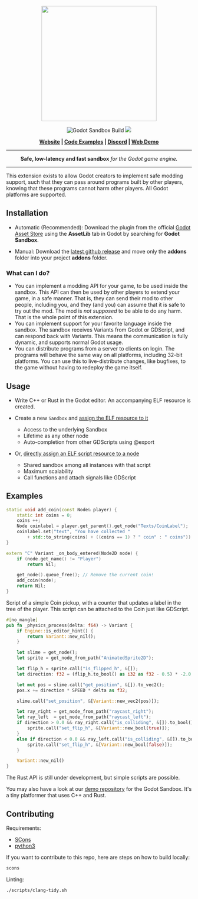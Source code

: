 <p align="center">
<img src="https://github.com/libriscv/godot-sandbox/blob/main/banner.png?raw=true" width="312px"/>
</p>
<p align="center">

<p align="center">
        <img src="https://github.com/libriscv/godot-sandbox/actions/workflows/runner.yml/badge.svg?branch=main"
            alt="Godot Sandbox Build"></a>
        <img src="https://img.shields.io/badge/Godot-4.2-%23478cbf?logo=godot-engine&logoColor=white" />
</p>

<p align = "center">
    <strong>
        <a href="https://libriscv.no">Website</a> | <a href="https://libriscv.no/docs/godot/cppexamples">Code Examples</a> | <a href="https://discord.gg/n4GcXr66X5">Discord</a> | <a href="https://gonzerelli.itch.io/demo">Web Demo</a>
    </strong>
</p>


-----

<p align = "center">
<b>Safe, low-latency and fast sandbox</b>
<i>for the Godot game engine.</i>
</p>

-----

This extension exists to allow Godot creators to implement safe modding support, such that they can pass around programs built by other players, knowing that these programs cannot harm other players. All Godot platforms are supported.


## Installation

- Automatic (Recommended): Download the plugin from the official [Godot Asset Store](.) using the **AssetLib** tab in Godot by searching for **Godot Sandbox**.

- Manual: Download the [latest github release](https://github.com/libriscv/godot-sandbox/releases/latest) and move only the **addons** folder into your project **addons** folder.

### What can I do?

- You can implement a modding API for your game, to be used inside the sandbox. This API can then be used by other players to extend your game, in a safe manner. That is, they can send their mod to other people, including you, and they (and you) can assume that it is safe to try out the mod. The mod is *not supposed* to be able to do any harm. That is the whole point of this extension.
- You can implement support for your favorite language inside the sandbox. The sandbox receives Variants from Godot or GDScript, and can respond back with Variants. This means the communication is fully dynamic, and supports normal Godot usage.
- You can distribute programs from a server to clients on login. The programs will behave the same way on all platforms, including 32-bit platforms. You can use this to live-distribute changes, like bugfixes, to the game without having to redeploy the game itself.

## Usage

- Write C++ or Rust in the Godot editor. An accompanying ELF resource is created.

- Create a new `Sandbox` and [assign the ELF resource to it](https://libriscv.no/docs/godot/sandbox/#create-a-sandbox)
	- Access to the underlying Sandbox
	- Lifetime as any other node
	- Auto-completion from other GDScripts using @export

- Or, [directly assign an ELF script resource to a node](https://libriscv.no/docs/godot/sandbox/#using-programs-directly-as-scripts)
	- Shared sandbox among all instances with that script
	- Maximum scalability
	- Call functions and attach signals like GDScript

## Examples

```C++
static void add_coin(const Node& player) {
	static int coins = 0;
	coins ++;
	Node coinlabel = player.get_parent().get_node("Texts/CoinLabel");
	coinlabel.set("text", "You have collected "
		+ std::to_string(coins) + ((coins == 1) ? " coin" : " coins"));
}

extern "C" Variant _on_body_entered(Node2D node) {
	if (node.get_name() != "Player")
		return Nil;

	get_node().queue_free(); // Remove the current coin!
	add_coin(node);
	return Nil;
}
```

Script of a simple Coin pickup, with a counter that updates a label in the tree of the player. This script can be attached to the Coin just like GDScript.

```Rust
#[no_mangle]
pub fn _physics_process(delta: f64) -> Variant {
	if Engine::is_editor_hint() {
		return Variant::new_nil();
	}

	let slime = get_node();
	let sprite = get_node_from_path("AnimatedSprite2D");

	let flip_h = sprite.call("is_flipped_h", &[]);
	let direction: f32 = (flip_h.to_bool() as i32 as f32 - 0.5) * -2.0;

	let mut pos = slime.call("get_position", &[]).to_vec2();
	pos.x += direction * SPEED * delta as f32;

	slime.call("set_position", &[Variant::new_vec2(pos)]);

	let ray_right = get_node_from_path("raycast_right");
	let ray_left  = get_node_from_path("raycast_left");
	if direction > 0.0 && ray_right.call("is_colliding", &[]).to_bool() {
		sprite.call("set_flip_h", &[Variant::new_bool(true)]);
	}
	else if direction < 0.0 && ray_left.call("is_colliding", &[]).to_bool() {
		sprite.call("set_flip_h", &[Variant::new_bool(false)]);
	}

	Variant::new_nil()
}
```
The Rust API is still under development, but simple scripts are possible.

You may also have a look at our [demo repository](https://github.com/libriscv/godot-sandbox-demo) for the Godot Sandbox. It's a tiny platformer that uses C++ and Rust.

## Contributing

Requirements:
- [SCons](https://www.scons.org)
- [python3](https://www.python.org)

If you want to contribute to this repo, here are steps on how to build locally:

```sh
scons
```

Linting:

```sh
./scripts/clang-tidy.sh
```
